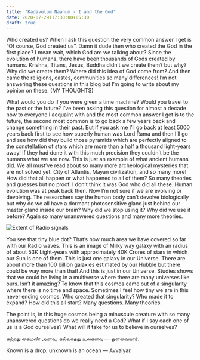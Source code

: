 ```yaml
---
title: "Kadavulum Naanum - I and the God"
date: 2020-07-29T17:30:00+05:30
draft: true
---
```


Who created us? When I ask this question the very common answer I get is “Of course, God created us”. Damn it dude then who created the God in the first place? I mean wait, which God are we talking about? Since the evolution of humans, there have been thousands of Gods created by humans. Krishna, Titans, Jesus, Buddha didn’t we create them? but why? Why did we create them? Where did this idea of God come from? And then came the religions, castes, communities so many differences! I’m not answering these questions in this blog but I’m going to write about my opinion on these. (MY THOUGHTS)

What would you do if you were given a time machine? Would you travel to the past or the future? I’ve been asking this question for almost a decade now to everyone I acquaint with and the most common answer I get is to the future, the second most common is to go back a few years back and change something in their past. But if you ask me I’ll go back at least 5000 years back first to see how superly human was Lord Rama and then I’ll go and see how did they build those pyramids which are perfectly aligned to the constellation of stars which are more than a half a thousand light-years away! If they had done it with this much precision they couldn’t be the humans what we are now. This is just an example of what ancient humans did. We all must’ve read about so many more archeological mysteries that are not solved yet. City of Atlantis, Mayan civilization, and so many more! How did that all happen or what happened to all of them? So many theories and guesses but no proof. I don’t think it was God who did all these. Human evolution was at peak back then. Now I’m not sure if we are evolving or devolving. The researchers say the human body can’t devolve biologically but why do we all have a dormant photosensitive gland just behind our master gland inside our brain? Why did we stop using it? Why did we use it before? Again so many unanswered questions and many more theories.

![Extent of Radio signals](https://miro.medium.com/max/2795/1*dQ4ZCvKGCW3KofyGEm3mQg.jpeg)

You see that tiny blue dot? That’s how much area we have covered so far with our Radio waves. This is an image of Milky way galaxy with an radius of about 53K Light-years with approximately 40K Crores of stars in which our Sun is one of them. This is just one galaxy in our Universe. There are about more than 100 billion galaxies estimated by our Hubble but there could be way more than that! And this is just in our Universe. Studies shows that we could be living in a multiverse where there are many universes like ours. Isn’t it amazing? To know that this cosmos came out of a singularity where there is no time and space. Sometimes I feel how tiny we are in this never ending cosmos. Who created that singularity? Who made it to expand? How did this all start? Many questions. Many theories.

The point is, in this huge cosmos being a minuscule creature with so many unanswered questions do we really need a God? What if I say each one of us is a God ourselves? What will it take for us to believe in ourselves?

கற்றது கைமண் அளவு, கல்லாதது உலகளவு — ஒளவையார்.

Known is a drop, unknown is an ocean — Avvaiyar.
